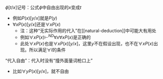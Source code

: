 $\phi[t/x]$记号：公式$\phi$中自由出现的$x$变成$t$
- 例如$P(x)[y/x]$就是$P(y)$
- $\forall xP(x)[y/x]$还是$\forall xP(x)$
  - 注：这种“无实际作用的代入”在[[natural-deduction]]中可能大有用处
  - 例如$\forall x P(x)\vdash^{ND} \forall x\forall xP(x)$是正确的
  - 此处$\forall x P(x)$也是$\forall xP(x)[y/x]$，这里$y$不在假设出现，也不在$\forall x P(x)$出现。所以满足$\forall I$的条件

“代入自由”：代入时没有“撞外面量词枪口上”
- 比如$\forall y P(x)[y/x]$，就不自由